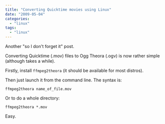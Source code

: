 ```yaml
---
title: "Converting Quicktime movies using Linux"
date: "2009-05-04"
categories: 
  - "linux"
tags: 
  - "linux"
---
```


Another "so I don't forget it" post.

Converting Quicktime (.mov) files to Ogg Theora (.ogv) is now rather simple (although takes a while).

Firstly, install `ffmpeg2theora` (it should be available for most distros).

Then just launch it from the command line. The syntax is:

`ffmpeg2theora name_of_file.mov`

Or to do a whole directory:

`ffmpeg2theora *.mov`

Easy.
